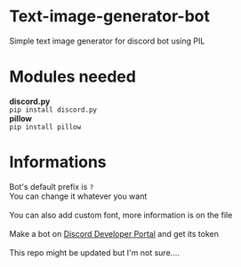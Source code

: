 # Text-image-generator-bot
Simple text image generator for discord bot using PIL

# Modules needed
**discord.py**<br>
`pip install discord.py`<br>
**pillow**<br>
`pip install pillow`<br>

# Informations
Bot's default prefix is `?`<br>
You can change it whatever you want
<br><br>
You can also add custom font, more information is on the file
<br><br>
Make a bot on [Discord Developer Portal](https://discord.com/developers/applications) and get its token 
<br><br>This repo might be updated but I'm not sure....

